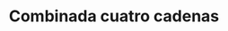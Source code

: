 ---
title: Combinada cuatro cadenas
date: 
draft: false

# descripcion
description : Pulsera de plata 925

materials: Plata 925

color: Plateado

dimensions: 17,5cm largo

code: 03-09-0560

type: "Pulseras"

categories: []

# Images
# first image will be shown in the product page
images:
  # - image: "images/path_to_image"
  # La ubicacion de las imagenes es imagenes/Pulseras/Pulseras.Plata/03-09-0560-combinada-cuatro-cadenas
  - image: "./images/pulseras/plata/03-09-0560.JPG"
---